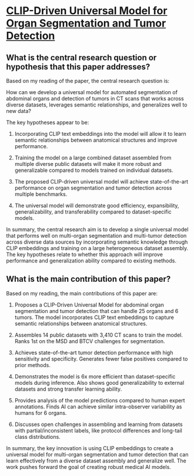 # [CLIP-Driven Universal Model for Organ Segmentation and Tumor Detection](https://arxiv.org/abs/2301.00785)

## What is the central research question or hypothesis that this paper addresses?

 Based on my reading of the paper, the central research question is: 

How can we develop a universal model for automated segmentation of abdominal organs and detection of tumors in CT scans that works across diverse datasets, leverages semantic relationships, and generalizes well to new data?

The key hypotheses appear to be:

1) Incorporating CLIP text embeddings into the model will allow it to learn semantic relationships between anatomical structures and improve performance.

2) Training the model on a large combined dataset assembled from multiple diverse public datasets will make it more robust and generalizable compared to models trained on individual datasets.

3) The proposed CLIP-driven universal model will achieve state-of-the-art performance on organ segmentation and tumor detection across multiple benchmarks.

4) The universal model will demonstrate good efficiency, expansibility, generalizability, and transferability compared to dataset-specific models.

In summary, the central research aim is to develop a single universal model that performs well on multi-organ segmentation and multi-tumor detection across diverse data sources by incorporating semantic knowledge through CLIP embeddings and training on a large heterogeneous dataset assembly. The key hypotheses relate to whether this approach will improve performance and generalization ability compared to existing methods.


## What is the main contribution of this paper?

 Based on my reading, the main contributions of this paper are:

1. Proposes a CLIP-Driven Universal Model for abdominal organ segmentation and tumor detection that can handle 25 organs and 6 tumors. The model incorporates CLIP text embeddings to capture semantic relationships between anatomical structures. 

2. Assembles 14 public datasets with 3,410 CT scans to train the model. Ranks 1st on the MSD and BTCV challenges for segmentation.

3. Achieves state-of-the-art tumor detection performance with high sensitivity and specificity. Generates fewer false positives compared to prior methods.

4. Demonstrates the model is 6x more efficient than dataset-specific models during inference. Also shows good generalizability to external datasets and strong transfer learning ability.

5. Provides analysis of the model predictions compared to human expert annotations. Finds AI can achieve similar intra-observer variability as humans for 6 organs.

6. Discusses open challenges in assembling and learning from datasets with partial/inconsistent labels, like protocol differences and long-tail class distributions.

In summary, the key innovation is using CLIP embeddings to create a universal model for multi-organ segmentation and tumor detection that can learn effectively from a diverse dataset assembly and generalize well. The work pushes forward the goal of creating robust medical AI models.
